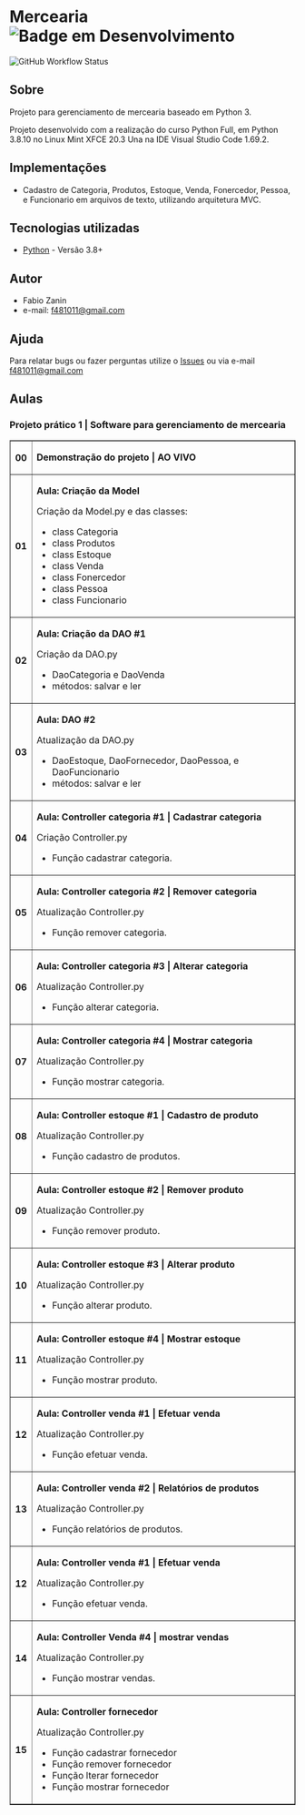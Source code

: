 # Mercearia ![Badge em Desenvolvimento](http://img.shields.io/static/v1?label=STATUS&message=EM%20DESENVOLVIMENTO&color=GREEN&style=for-the-badge)

![GitHub Workflow Status](https://img.shields.io/github/workflow/status/dwyl/auth_plug/Elixir%20CI?label=build&style=flat-square)

## Sobre 

Projeto para gerenciamento de mercearia baseado em Python 3.

Projeto desenvolvido com a realização do curso Python Full, em Python 3.8.10 no Linux Mint XFCE 20.3 Una na IDE Visual Studio Code 1.69.2.

## Implementações

- Cadastro de Categoria, Produtos, Estoque, Venda, Fonercedor, Pessoa, e Funcionario em arquivos de texto, utilizando arquitetura MVC.

## Tecnologias utilizadas

- [Python](https://www.python.org/downloads/) - Versão 3.8+

## Autor
- Fabio Zanin
- e-mail: [f481011@gmail.com](f481011@gmail.com)

## Ajuda

Para relatar bugs ou fazer perguntas utilize o [Issues](https://github.com/fabio-zanin/python-full-mercearia-22-07/issues) ou via e-mail [f481011@gmail.com](f481011@gmail.com)


## Aulas

### Projeto prático 1 | Software para gerenciamento de mercearia

<table border="1" class="dataframe">
  <tbody>
    <tr>
    <th>00</th>
    <td>
        <p align="top"><b>Demonstração do projeto | AO VIVO</b></p>
    </td> 
    </tr>
    <tr>
    <th>01</th>
    <td>
        <p align="top"><b>Aula: Criação da Model</b></p>
        <p align="justify">Criação da Model.py e das classes:</p>
        <ul>
            <li>class Categoria</li>
            <li>class Produtos</li>
            <li>class Estoque</li>
            <li>class Venda</li>
            <li>class Fonercedor</li>
            <li>class Pessoa</li>
            <li>class Funcionario</li>
        </ul>
    </td> 
    </tr>
    <tr>
    <th>02</th>
    <td>
        <p align="top"><b>Aula: Criação da DAO #1</b></p>
        <p align="justify">Criação da DAO.py </p>
        <ul>
            <li>DaoCategoria e DaoVenda</li>
            <li>métodos: salvar e ler</li>
        </ul>
    </td> 
    </tr>
        </tr>
    <tr>
    <th>03</th>
    <td>
        <p align="top"><b>Aula: DAO #2</b></p>
        <p align="justify">Atualização da DAO.py </p>
        <ul>
            <li>DaoEstoque, DaoFornecedor, DaoPessoa, e DaoFuncionario</li>
            <li>métodos: salvar e ler</li>
        </ul>
    </td> 
    </tr>
    <tr>
    <th>04</th>
    <td>
        <p align="top"><b>Aula: Controller categoria #1 | Cadastrar categoria</b></p>
        <p align="justify">Criação Controller.py </p>
        <ul>
            <li>Função cadastrar categoria.</li>
        </ul>
    </td> 
    </tr>
    <tr>
    <th>05</th>
    <td>
        <p align="top"><b>Aula: Controller categoria #2 | Remover categoria</b></p>
        <p align="justify">Atualização Controller.py </p>
        <ul>
            <li>Função remover categoria.</li>
        </ul>
    </td> 
    </tr>
    </tr>
    <tr>
    <th>06</th>
    <td>
        <p align="top"><b>Aula: Controller categoria #3 | Alterar categoria</b></p>
        <p align="justify">Atualização Controller.py </p>
        <ul>
            <li>Função alterar categoria.</li>
        </ul>
    </td> 
    </tr>
    <tr>
    <th>07</th>
    <td>
        <p align="top"><b>Aula: Controller categoria #4 | Mostrar categoria</b></p>
        <p align="justify">Atualização Controller.py </p>
        <ul>
            <li>Função mostrar categoria.</li>
        </ul>
    </td> 
    </tr>
    </tr>
    <tr>
    <th>08</th>
    <td>
        <p align="top"><b>Aula: Controller estoque #1 | Cadastro de produto</b></p>
        <p align="justify">Atualização Controller.py </p>
        <ul>
            <li>Função cadastro de produtos.</li>
        </ul>
    </td> 
    </tr>
    <tr>
    <th>09</th>
    <td>
        <p align="top"><b>Aula: Controller estoque #2 | Remover produto</b></p>
        <p align="justify">Atualização Controller.py </p>
        <ul>
            <li>Função remover produto.</li>
        </ul>
    </td> 
    </tr>
    <tr>
    <th>10</th>
    <td>
        <p align="top"><b>Aula: Controller estoque #3 | Alterar produto</b></p>
        <p align="justify">Atualização Controller.py </p>
        <ul>
            <li>Função alterar produto.</li>
        </ul>
    </td> 
    </tr>
    <tr>
    <th>11</th>
    <td>
        <p align="top"><b>Aula: Controller estoque #4 | Mostrar estoque</b></p>
        <p align="justify">Atualização Controller.py </p>
        <ul>
            <li>Função mostrar produto.</li>
        </ul>
    </td> 
    </tr>
    <tr>
    <th>12</th>
    <td>
        <p align="top"><b>Aula: Controller venda #1 | Efetuar venda</b></p>
        <p align="justify">Atualização Controller.py </p>
        <ul>
            <li>Função efetuar venda.</li>
        </ul>
    </td> 
    </tr>
    <tr>
    <th>13</th>
    <td>
        <p align="top"><b>Aula: Controller venda #2 | Relatórios de produtos</b></p>
        <p align="justify">Atualização Controller.py </p>
        <ul>
            <li>Função relatórios de produtos.</li>
        </ul>
    </td> 
    </tr>
    <tr>
    <th>12</th>
    <td>
        <p align="top"><b>Aula: Controller venda #1 | Efetuar venda</b></p>
        <p align="justify">Atualização Controller.py </p>
        <ul>
            <li>Função efetuar venda.</li>
        </ul>
    </td> 
    </tr>
    <tr>
    <th>14</th>
    <td>
        <p align="top"><b>Aula: Controller Venda #4 | mostrar vendas</b></p>
        <p align="justify">Atualização Controller.py </p>
        <ul>
            <li>Função mostrar vendas.</li>
        </ul>
    </td> 
    </tr>
    <tr>
    <th>15</th>
    <td>
        <p align="top"><b>Aula: Controller fornecedor</b></p>
        <p align="justify">Atualização Controller.py</p>
        <ul>
            <li>Função cadastrar fornecedor</li>
            <li>Função remover fornecedor</li>
            <li>Função lterar fornecedor</li>
            <li>Função mostrar fornecedor</li>
        </ul>
    </td> 
    </tr>
</tbody>
</table>